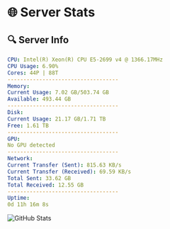 # 🌐 Server Stats
## 🔍 Server Info
```yaml
CPU: Intel(R) Xeon(R) CPU E5-2699 v4 @ 1366.17MHz
CPU Usage: 6.90%
Cores: 44P | 88T
-----------------------------------
Memory:
Current Usage: 7.02 GB/503.74 GB
Available: 493.44 GB
-----------------------------------
Disk:
Current Usage: 21.17 GB/1.71 TB
Free: 1.61 TB
-----------------------------------
GPU:
No GPU detected
-----------------------------------
Network:
Current Transfer (Sent): 815.63 KB/s
Current Transfer (Received): 69.59 KB/s
Total Sent: 33.62 GB
Total Received: 12.55 GB
-----------------------------------
Uptime:
0d 11h 16m 8s
```
![GitHub Stats](https://img.shields.io/badge/Updated-2025-04-20_04:24:56-blue)